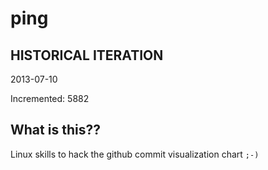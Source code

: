 # ping

## HISTORICAL ITERATION
2013-07-10

Incremented: 5882

## What is this?? 
Linux skills to hack the github commit visualization chart `;-)`
